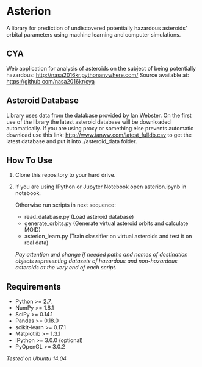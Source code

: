 # Asterion
A library for prediction of undiscovered potentially hazardous asteroids' orbital parameters using machine learning and computer simulations.

## CYA
Web application for analysis of asteroids on the subject of being potentially hazardous:
http://nasa2016kr.pythonanywhere.com/
Source available at: https://github.com/nasa2016kr/cya

## Asteroid Database
Library uses data from the database provided by Ian Webster. On the first use of the library the latest asteroid database will be downloaded automatically. If you are using proxy or something else prevents automatic download use this link: http://www.ianww.com/latest_fulldb.csv to get the latest database and put it into ./asteroid_data folder.

## How To Use

1. Clone this repository to your hard drive.

2. If you are using IPython or Jupyter Notebook open asterion.ipynb in notebook.

    Otherwise run scripts in next sequence:
    - read_database.py (Load asteroid database)
    - generate_orbits.py (Generate virtual asteroid orbits and calculate MOID)
    - asterion_learn.py (Train classifier on virtual asteroids and test it on real data)

    *Pay attention and change if needed paths and names of destination objects representing datasets of hazardous and non-hazardous asteroids at the very end of each script.*


## Requirements

- Python >= 2.7, 
- NumPy >= 1.8.1
- SciPy >= 0.14.1
- Pandas >= 0.18.0
- scikit-learn >= 0.17.1
- Matplotlib >= 1.3.1
- IPython >= 3.0.0 (optional)
- PyOpenGL >= 3.0.2

*Tested on Ubuntu 14.04*

